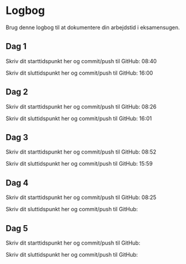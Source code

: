 # Logbog
Brug denne logbog til at dokumentere din arbejdstid i eksamensugen.

## Dag 1
Skriv dit starttidspunkt her og commit/push til GitHub: 
08:40

Skriv dit sluttidspunkt her og commit/push til GitHub: 
16:00

## Dag 2
Skriv dit starttidspunkt her og commit/push til GitHub: 08:26

Skriv dit sluttidspunkt her og commit/push til GitHub: 16:01

## Dag 3
Skriv dit starttidspunkt her og commit/push til GitHub: 08:52

Skriv dit sluttidspunkt her og commit/push til GitHub: 15:59

## Dag 4
Skriv dit starttidspunkt her og commit/push til GitHub: 08:25

Skriv dit sluttidspunkt her og commit/push til GitHub: 

## Dag 5
Skriv dit starttidspunkt her og commit/push til GitHub: 

Skriv dit sluttidspunkt her og commit/push til GitHub: 
